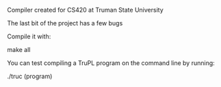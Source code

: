 Compiler created for CS420 at Truman State University

The last bit of the project has a few bugs

Compile it with:

make all

You can test compiling a TruPL program on the command line by running:

./truc (program)
